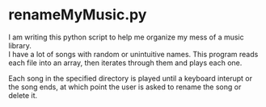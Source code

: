 # renameMyMusic.py

I am writing this python script to help me organize my mess of a music library.  
I have a lot of songs with random or unintuitive names. This program reads each file into an array, then iterates through them and plays each one.  

Each song in the specified directory is played until a keyboard interupt or the song ends, at which point the user is asked to rename the song or delete it.
